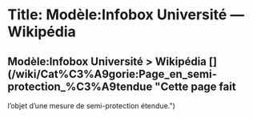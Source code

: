 # Title: Modèle:Infobox Université — Wikipédia

## Modèle:Infobox Université > Wikipédia [](/wiki/Cat%C3%A9gorie:Page_en_semi-protection_%C3%A9tendue "Cette page fait
l’objet d’une mesure de semi-protection étendue.")

